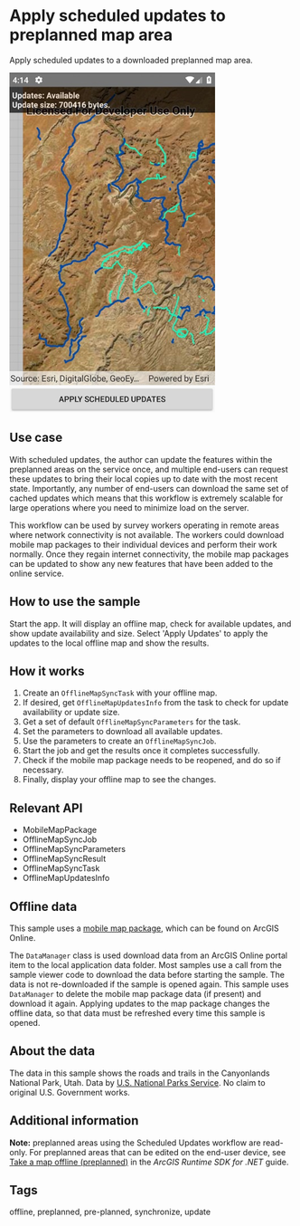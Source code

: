 # Apply scheduled updates to preplanned map area

Apply scheduled updates to a downloaded preplanned map area.

![Image of apply scheduled updates to preplanned map area](ApplyScheduledUpdates.jpg)

## Use case

With scheduled updates, the author can update the features within the preplanned areas on the service once, and multiple end-users can request these updates to bring their local copies up to date with the most recent state. Importantly, any number of end-users can download the same set of cached updates which means that this workflow is extremely scalable for large operations where you need to minimize load on the server.

This workflow can be used by survey workers operating in remote areas where network connectivity is not available. The workers could download mobile map packages to their individual devices and perform their work normally. Once they regain internet connectivity, the mobile map packages can be updated to show any new features that have been added to the online service.

## How to use the sample

Start the app. It will display an offline map, check for available updates, and show update availability and size. Select 'Apply Updates' to apply the updates to the local offline map and show the results.

## How it works

1. Create an `OfflineMapSyncTask` with your offline map.
2. If desired, get `OfflineMapUpdatesInfo` from the task to check for update availability or update size.
3. Get a set of default `OfflineMapSyncParameters` for the task.
4. Set the parameters to download all available updates.
5. Use the parameters to create an `OfflineMapSyncJob`.
6. Start the job and get the results once it completes successfully.
7. Check if the mobile map package needs to be reopened, and do so if necessary.
8. Finally, display your offline map to see the changes.

## Relevant API

* MobileMapPackage
* OfflineMapSyncJob
* OfflineMapSyncParameters
* OfflineMapSyncResult
* OfflineMapSyncTask
* OfflineMapUpdatesInfo

## Offline data

This sample uses a [mobile map package](https://arcgisruntime.maps.arcgis.com/home/item.html?id=740b663bff5e4198b9b6674af93f638a), which can be found on ArcGIS Online.

The `DataManager` class is used download data from an ArcGIS Online portal item to the local application data folder. Most samples use a call from the sample viewer code to download the data before starting the sample. The data is not re-downloaded if the sample is opened again. This sample uses `DataManager` to delete the mobile map package data (if present) and download it again. Applying updates to the map package changes the offline data, so that data must be refreshed every time this sample is opened.

## About the data

The data in this sample shows the roads and trails in the Canyonlands National Park, Utah. Data by [U.S. National Parks Service](https://public-nps.opendata.arcgis.com/). No claim to original U.S. Government works.

## Additional information

**Note:** preplanned areas using the Scheduled Updates workflow are read-only. For preplanned areas that can be edited on the end-user device, see [Take a map offline (preplanned)](https://developers.arcgis.com/net/latest/uwp/guide/take-map-offline-preplanned.htm) in the *ArcGIS Runtime SDK for .NET* guide.

## Tags

offline, preplanned, pre-planned, synchronize, update